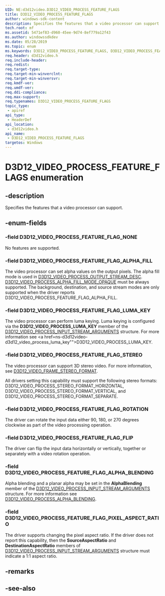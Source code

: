```yaml
---
UID: NE:d3d12video.D3D12_VIDEO_PROCESS_FEATURE_FLAGS
title: D3D12_VIDEO_PROCESS_FEATURE_FLAGS
author: windows-sdk-content
description: Specifies the features that a video processor can support.
tech.root: mf
ms.assetid: 5471ef83-d960-45ee-9d74-8ef779a12f43
ms.author: windowssdkdev
ms.date: 05/28/2019 
ms.topic: enum
ms.keywords: D3D12_VIDEO_PROCESS_FEATURE_FLAGS, D3D12_VIDEO_PROCESS_FEATURE_FLAGS, 
req.header: d3d12video.h
req.include-header:
req.redist:
req.target-type:
req.target-min-winverclnt:
req.target-min-winversvr:
req.kmdf-ver:
req.umdf-ver:
req.ddi-compliance:
req.max-support:
req.typenames: D3D12_VIDEO_PROCESS_FEATURE_FLAGS
topic_type: 
 - apiref
api_type: 
 - HeaderDef
api_location: 
 - d3d12video.h
api_name: 
 - D3D12_VIDEO_PROCESS_FEATURE_FLAGS
targetos: Windows
---
```


# D3D12_VIDEO_PROCESS_FEATURE_FLAGS enumeration

## -description

Specifies the features that a video processor can support.

## -enum-fields

### -field D3D12_VIDEO_PROCESS_FEATURE_FLAG_NONE 

No features are supported.

### -field D3D12_VIDEO_PROCESS_FEATURE_FLAG_ALPHA_FILL 

The video processor can set alpha values on the output pixels. The alpha fill mode is used in <a href="ns-d3d12video-d3d12_video_process_output_stream_desc">D3D12_VIDEO_PROCESS_OUTPUT_STREAM_DESC</a>.  <a href="ne-d3d12video-d3d12_video_process_alpha_fill_mode">D3D12_VIDEO_PROCESS_ALPHA_FILL_MODE_OPAQUE</a> must be always supported.  The background, destination, and source stream modes are only supported when the driver reports D3D12_VIDEO_PROCESS_FEATURE_FLAG_ALPHA_FILL.

### -field D3D12_VIDEO_PROCESS_FEATURE_FLAG_LUMA_KEY 

The video processor can perform luma keying.  Luma keying is configured via the **D3D12_VIDEO_PROCESS_LUMA_KEY** member of the <a href="ns-d3d12video-d3d12_video_process_input_stream_arguments">D3D12_VIDEO_PROCESS_INPUT_STREAM_ARGUMENTS</a> structure. For more information see <a href=ns-d3d12video-d3d12_video_process_luma_key"">D3D12_VIDEO_PROCESS_LUMA_KEY</a>.

### -field D3D12_VIDEO_PROCESS_FEATURE_FLAG_STEREO 

The video processor can support 3D stereo video. For more information, see <a href="ne-d3d12video-d3d12_video_frame_stereo_format">D3D12_VIDEO_FRAME_STEREO_FORMAT</a>.

All drivers setting this capability must support the following stereo formats: D3D12_VIDEO_PROCESS_STEREO_FORMAT_HORIZONTAL, D3D12_VIDEO_PROCESS_STEREO_FORMAT_VERTICAL, and D3D12_VIDEO_PROCESS_STEREO_FORMAT_SEPARATE.


### -field D3D12_VIDEO_PROCESS_FEATURE_FLAG_ROTATION 

The driver can rotate the input data either 90, 180, or 270 degrees clockwise as part of the video processing operation.

### -field D3D12_VIDEO_PROCESS_FEATURE_FLAG_FLIP 

The driver can flip the input data horizontally or vertically, together or separately with a video rotation operation.

### -field D3D12_VIDEO_PROCESS_FEATURE_FLAG_ALPHA_BLENDING 

Alpha blending and a planar alpha may be set in the **AlphaBlending** member of the <a href="ns-d3d12video-d3d12_video_process_input_stream_arguments">D3D12_VIDEO_PROCESS_INPUT_STREAM_ARGUMENTS</a> structure.  For more information see <a href="ns-d3d12video-d3d12_video_process_alpha_blending">D3D12_VIDEO_PROCESS_ALPHA_BLENDING</a>.

### -field D3D12_VIDEO_PROCESS_FEATURE_FLAG_PIXEL_ASPECT_RATIO 

The driver supports changing the pixel aspect ratio.  If the driver does not report this capability, then the **SourceAspectRatio** and **DestinationAspectRatio** members of <a href="ns-d3d12video-d3d12_video_process_input_stream_arguments">D3D12_VIDEO_PROCESS_INPUT_STREAM_ARGUMENTS</a> structure must indicate a 1:1 aspect ratio.

## -remarks

## -see-also